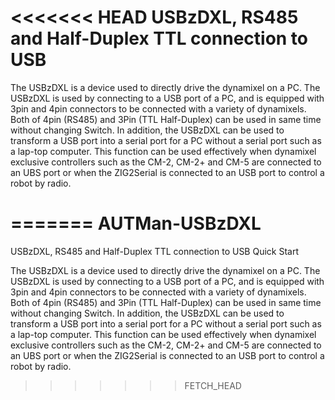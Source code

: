 <<<<<<< HEAD
USBzDXL, RS485 and Half-Duplex TTL connection to USB
============================

   The USBzDXL is a device used to directly drive the dynamixel on a PC. The USBzDXL is used by connecting to a USB port of a PC, and is equipped with 3pin and 4pin connectors to be connected with a variety of dynamixels. Both of 4pin (RS485) and 3Pin (TTL Half-Duplex) can be used in same time without changing Switch. 
In addition, the USBzDXL can be used to transform a USB port into a serial port for a PC without a serial port such as a lap-top computer. This function can be used effectively when dynamixel exclusive controllers such as the CM-2, CM-2+ and CM-5 are connected to an UBS port or when the ZIG2Serial is connected to an USB port to control a robot by radio.  

=======
AUTMan-USBzDXL
==============
USBzDXL, RS485 and Half-Duplex TTL connection to USB
Quick Start
 

The USBzDXL is a device used to directly drive the dynamixel on a PC. The USBzDXL is used by connecting to a USB port of a PC, and is equipped with 3pin and 4pin connectors to be connected with a variety of dynamixels. Both of 4pin (RS485) and 3Pin (TTL Half-Duplex) can be used in same time without changing Switch. 
In addition, the USBzDXL can be used to transform a USB port into a serial port for a PC without a serial port such as a lap-top computer. This function can be used effectively when dynamixel exclusive controllers such as the CM-2, CM-2+ and CM-5 are connected to an UBS port or when the ZIG2Serial is connected to an USB port to control a robot by radio. 
>>>>>>> FETCH_HEAD
